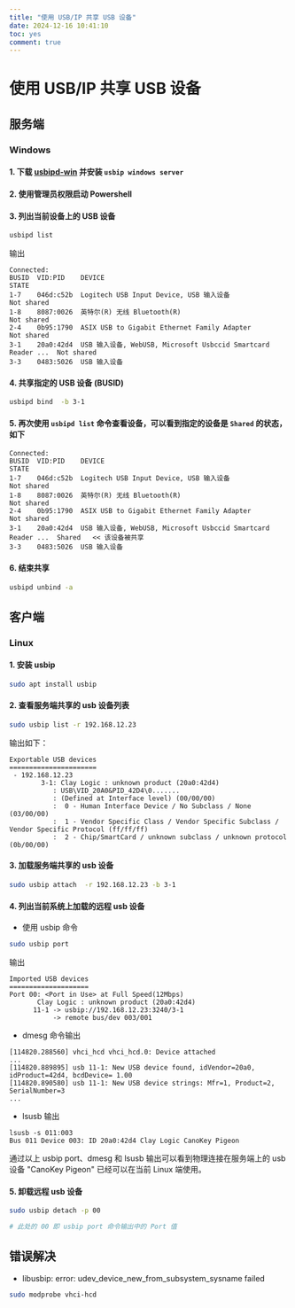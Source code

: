 ```yaml
---
title: "使用 USB/IP 共享 USB 设备"
date: 2024-12-16 10:41:10
toc: yes
comment: true
---
```


# 使用 USB/IP 共享 USB 设备
## 服务端

### Windows
#### 1. 下载 [usbipd-win](https://github.com/dorssel/usbipd-win/releases/) 并安装 `usbip windows server`

#### 2. 使用管理员权限启动 Powershell

#### 3. 列出当前设备上的 USB 设备

```bash
usbipd list
```

输出

```
Connected:
BUSID  VID:PID    DEVICE                                                        STATE
1-7    046d:c52b  Logitech USB Input Device, USB 输入设备                       Not shared
1-8    8087:0026  英特尔(R) 无线 Bluetooth(R)                                   Not shared
2-4    0b95:1790  ASIX USB to Gigabit Ethernet Family Adapter                   Not shared
3-1    20a0:42d4  USB 输入设备, WebUSB, Microsoft Usbccid Smartcard Reader ...  Not shared
3-3    0483:5026  USB 输入设备
```

#### 4. 共享指定的 USB 设备 (BUSID)

```bash
usbipd bind  -b 3-1
```

#### 5. 再次使用 `usbipd list` 命令查看设备，可以看到指定的设备是 `Shared` 的状态，如下

```
Connected:
BUSID  VID:PID    DEVICE                                                        STATE
1-7    046d:c52b  Logitech USB Input Device, USB 输入设备                       Not shared
1-8    8087:0026  英特尔(R) 无线 Bluetooth(R)                                   Not shared
2-4    0b95:1790  ASIX USB to Gigabit Ethernet Family Adapter                   Not shared
3-1    20a0:42d4  USB 输入设备, WebUSB, Microsoft Usbccid Smartcard Reader ...  Shared   << 该设备被共享
3-3    0483:5026  USB 输入设备
```

#### 6. 结束共享

```bash
usbipd unbind -a
```

## 客户端

### Linux

#### 1. 安装 usbip

```bash
sudo apt install usbip
```

#### 2. 查看服务端共享的 usb 设备列表

```bash
sudo usbip list -r 192.168.12.23
```
输出如下：
```
Exportable USB devices
======================
 - 192.168.12.23
        3-1: Clay Logic : unknown product (20a0:42d4)
           : USB\VID_20A0&PID_42D4\0.......
           : (Defined at Interface level) (00/00/00)
           :  0 - Human Interface Device / No Subclass / None (03/00/00)
           :  1 - Vendor Specific Class / Vendor Specific Subclass / Vendor Specific Protocol (ff/ff/ff)
           :  2 - Chip/SmartCard / unknown subclass / unknown protocol (0b/00/00)
```

#### 3. 加载服务端共享的 usb 设备

```bash
sudo usbip attach  -r 192.168.12.23 -b 3-1
```

#### 4. 列出当前系统上加载的远程 usb 设备

- 使用 usbip 命令

```bash
sudo usbip port
```

输出
```
Imported USB devices
====================
Port 00: <Port in Use> at Full Speed(12Mbps)
       Clay Logic : unknown product (20a0:42d4)
      11-1 -> usbip://192.168.12.23:3240/3-1
           -> remote bus/dev 003/001
```

- dmesg 命令输出
```
[114820.288560] vhci_hcd vhci_hcd.0: Device attached
...
[114820.889895] usb 11-1: New USB device found, idVendor=20a0, idProduct=42d4, bcdDevice= 1.00
[114820.890580] usb 11-1: New USB device strings: Mfr=1, Product=2, SerialNumber=3
...
```

- lsusb 输出
```
lsusb -s 011:003
Bus 011 Device 003: ID 20a0:42d4 Clay Logic CanoKey Pigeon
```

通过以上 usbip port、dmesg 和 lsusb 输出可以看到物理连接在服务端上的 usb 设备 "CanoKey Pigeon" 已经可以在当前 Linux 端使用。

#### 5. 卸载远程 usb 设备

```bash
sudo usbip detach -p 00

# 此处的 00 即 usbip port 命令输出中的 Port 值
```

## 错误解决

- libusbip: error: udev_device_new_from_subsystem_sysname failed
```bash
sudo modprobe vhci-hcd
```

